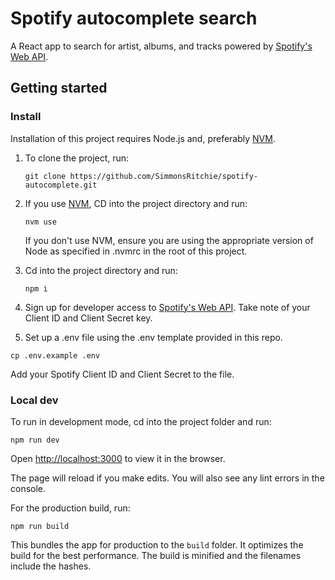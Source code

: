 # Spotify autocomplete search

A React app to search for artist, albums, and tracks powered by [Spotify's Web API](https://developer.spotify.com/documentation/web-api/).

## Getting started

### Install

Installation of this project requires Node.js and, preferably [NVM](https://github.com/nvm-sh).

1. To clone the project, run:

   `git clone https://github.com/SimmonsRitchie/spotify-autocomplete.git`

2. If you use [NVM](https://github.com/nvm-sh), CD into the project directory and run:

   `nvm use`

   If you don't use NVM, ensure you are using the appropriate version of Node as specified in .nvmrc in the root of this project.

3. Cd into the project directory and run:

   `npm i`

4. Sign up for developer access to [Spotify's Web API](https://developer.spotify.com/documentation/web-api/). Take note of your Client ID and Client Secret key.

5. Set up a .env file using the .env template provided in this repo.

```cp .env.example .env```

Add your Spotify Client ID and Client Secret to the file.

### Local dev

To run in development mode, cd into the project folder and run:

`npm run dev`

Open [http://localhost:3000](http://localhost:3000) to view it in the browser.

The page will reload if you make edits. You will also see any lint errors in the console.

For the production build, run:

`npm run build`

This bundles the app for production to the `build` folder. It optimizes the build for the best performance. The build is minified and the filenames include the hashes.
